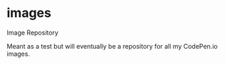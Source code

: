 # images
Image Repository

Meant as a test but will eventually be a repository for all my CodePen.io images. 
